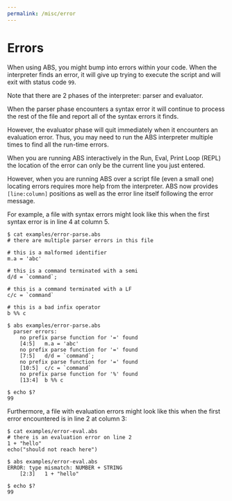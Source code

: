 ```yaml
---
permalink: /misc/error
---
```


# Errors

When using ABS, you might bump into errors within your code. When the interpreter finds an error, it will give up trying to execute the script and will exit with status code `99`.

Note that there are 2 phases of the interpreter: parser and evaluator.

When the parser phase encounters a syntax error it will continue to process the rest of the file and report all of the syntax errors it finds.

However, the evaluator phase will quit immediately when it encounters an evaluation error. Thus, you may need to run the ABS interpreter multiple times to find all the run-time errors.

When you are running ABS interactively in the Run, Eval, Print Loop (REPL) the location of the error can only be the current line you just entered.

However, when you are running ABS over a script file (even a small one) locating errors requires more help from the interpreter. ABS now provides `[line:column]` positions as well as the error line itself following the error message.

For example, a file with syntax errors might look like this when the first syntax error is in line 4 at column 5.
```
$ cat examples/error-parse.abs
# there are multiple parser errors in this file

# this is a malformed identifier
m.a = 'abc'

# this is a command terminated with a semi
d/d = `command`;

# this is a command terminated with a LF
c/c = `command`

# this is a bad infix operator
b %% c

$ abs examples/error-parse.abs
  parser errors:
	no prefix parse function for '=' found
	[4:5]	m.a = 'abc'
	no prefix parse function for '=' found
	[7:5]	d/d = `command`;
	no prefix parse function for '=' found
	[10:5]	c/c = `command`
	no prefix parse function for '%' found
	[13:4]	b %% c

$ echo $?
99
```
Furthermore, a file with evaluation errors might look like this when the first error encountered is in line 2 at column 3:
```
$ cat examples/error-eval.abs
# there is an evaluation error on line 2
1 + "hello"
echo("should not reach here")

$ abs examples/error-eval.abs
ERROR: type mismatch: NUMBER + STRING
	[2:3]	1 + "hello"

$ echo $?
99
```